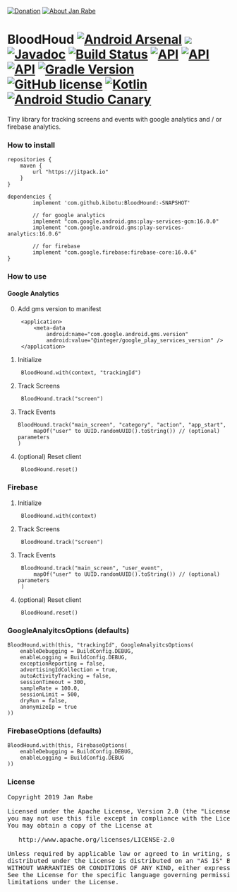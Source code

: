 [![Donation](https://img.shields.io/badge/donate-please-brightgreen.svg)](https://www.paypal.me/janrabe) [![About Jan Rabe](https://img.shields.io/badge/about-me-green.svg)](https://about.me/janrabe) 
# BloodHoud [![Android Arsenal](https://img.shields.io/badge/Android%20Arsenal-BloodHound-green.svg?style=true)](https://android-arsenal.com/details/1/3559) [![](https://jitpack.io/v/kibotu/BloodHound.svg)](https://jitpack.io/#kibotu/BloodHound)  [![Javadoc](https://img.shields.io/badge/javadoc-SNAPSHOT-green.svg)](https://jitpack.io/com/github/kibotu/BloodHound/master-SNAPSHOT/javadoc/index.html) [![Build Status](https://travis-ci.org/kibotu/BloodHound.svg)](https://travis-ci.org/kibotu/BloodHound)  [![API](https://img.shields.io/badge/API-15%2B-brightgreen.svg?style=flat)](https://android-arsenal.com/api?level=15) [![API](https://img.shields.io/badge/com.google.android.gms-16.0.0-brightgreen.svg)](https://developers.google.com/android/guides/setup) [![API](https://img.shields.io/badge/com.google.firebase-16.0.6-brightgreen.svg)](https://firebase.google.com/docs/analytics/android/start) [![Gradle Version](https://img.shields.io/badge/gradle-5.1.1-green.svg)](https://docs.gradle.org/current/release-notes) [![GitHub license](https://img.shields.io/badge/license-Apache%202-blue.svg)](https://raw.githubusercontent.com/kibotu/BloodHound/master/LICENSE) [![Kotlin](https://img.shields.io/badge/kotlin-1.3.20-green.svg)](https://github.com/JetBrains/kotlin) [![Android Studio Canary](https://img.shields.io/badge/Android%20Studio%20Canary-latest-green.svg)](https://developer.android.com/studio/preview/)

Tiny library for tracking screens and events with google analytics and / or firebase analytics.

### How to install
	
	repositories {
	    maven {
	        url "https://jitpack.io"
	    }
	}
		
	dependencies {
            implement 'com.github.kibotu:BloodHound:-SNAPSHOT'

            // for google analytics
            implement "com.google.android.gms:play-services-gcm:16.0.0"
            implement "com.google.android.gms:play-services-analytics:16.0.6"

            // for firebase
            implement "com.google.firebase:firebase-core:16.0.6"
    }

### How to use

#### Google Analytics

0. Add gms version to manifest

        <application>
            <meta-data
                android:name="com.google.android.gms.version"
                android:value="@integer/google_play_services_version" />
        </application>

1. Initialize
    
        BloodHound.with(context, "trackingId")

2. Track Screens

        BloodHound.track("screen")

3. Track Events

       BloodHound.track("main_screen", "category", "action", "app_start",
            mapOf("user" to UUID.randomUUID().toString()) // (optional) parameters
       )

4. (optional) Reset client

    	BloodHound.reset()

### Firebase

1. Initialize

        BloodHound.with(context)

2. Track Screens

        BloodHound.track("screen")

3. Track Events

        BloodHound.track("main_screen", "user_event",
            mapOf("user" to UUID.randomUUID().toString()) // (optional) parameters
        )

4. (optional) Reset client

    	BloodHound.reset()

    
### GoogleAnalyitcsOptions (defaults)
    
    BloodHound.with(this, "trackingId", GoogleAnalyitcsOptions(
        enableDebugging = BuildConfig.DEBUG,
        enableLogging = BuildConfig.DEBUG,
        exceptionReporting = false,
        advertisingIdCollection = true,
        autoActivityTracking = false,
        sessionTimeout = 300,
        sampleRate = 100.0,
        sessionLimit = 500,
        dryRun = false,
        anonymizeIp = true
    ))

### FirebaseOptions (defaults)

    BloodHound.with(this, FirebaseOptions(
        enableDebugging = BuildConfig.DEBUG,
        enableLogging = BuildConfig.DEBUG
    ))
            
### License
<pre>
Copyright 2019 Jan Rabe

Licensed under the Apache License, Version 2.0 (the "License");
you may not use this file except in compliance with the License.
You may obtain a copy of the License at

   http://www.apache.org/licenses/LICENSE-2.0

Unless required by applicable law or agreed to in writing, software
distributed under the License is distributed on an "AS IS" BASIS,
WITHOUT WARRANTIES OR CONDITIONS OF ANY KIND, either express or implied.
See the License for the specific language governing permissions and
limitations under the License.
</pre>